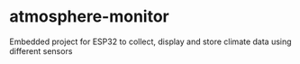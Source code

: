 # atmosphere-monitor
Embedded project for ESP32 to collect, display and store climate data using different sensors 
